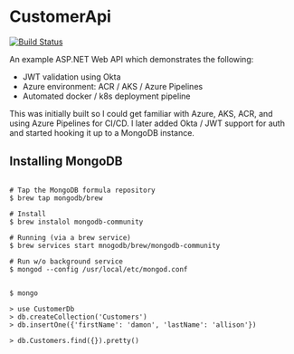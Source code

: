 # CustomerApi

[![Build Status](https://dev.azure.com/damon0269/customer-api/_apis/build/status/damonallison.CustomerApi?branchName=master)](https://dev.azure.com/damon0269/customer-api/_build/latest?definitionId=1&branchName=master)

An example ASP.NET Web API which demonstrates the following:

* JWT validation using Okta
* Azure environment: ACR / AKS / Azure Pipelines
* Automated docker / k8s deployment pipeline

This was initially built so I could get familiar with Azure, AKS, ACR, and using Azure Pipelines for CI/CD. I later added Okta / JWT support for auth and started hooking it up to a MongoDB instance.

## Installing MongoDB

```shell

# Tap the MongoDB formula repository
$ brew tap mongodb/brew

# Install
$ brew instalol mongodb-community

# Running (via a brew service)
$ brew services start mnogodb/brew/mongodb-community

# Run w/o background service
$ mongod --config /usr/local/etc/mongod.conf


$ mongo

> use CustomerDb
> db.createCollection('Customers')
> db.insertOne({'firstName': 'damon', 'lastName': 'allison'})

> db.Customers.find({}).pretty()

```
